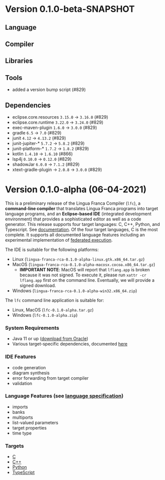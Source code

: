# Version 0.1.0-beta-SNAPSHOT

## Language

## Compiler

## Libraries

## Tools
 - added a version bump script (#829)

## Dependencies
 - eclipse.core.resources `3.15.0` -> `3.16.0` (#829)
 - eclipse.core.runtime `3.22.0` -> `3.24.0` (#829)
 - exec-maven-plugin `1.6.0` -> `3.0.0` (#829)
 - gradle `6.5` -> `7.0` (#829)
 - junit `4.12` -> `4.13.2` (#829)
 - junit-jupiter-* `5.7.2` -> `5.8.2` (#829)
 - junit-platform-* `1.7.2` -> `1.8.2` (#829)
 - kotlin `1.4.10` -> `1.6.10` (#866)
 - lsp4j `0.10.0` -> `0.12.0` (#829)
 - shadowJar `6.0.0` -> `7.1.2` (#829)
 - xtext-gradle-plugin -> `2.0.8` -> `3.0.0` (#829)
 
# Version 0.1.0-alpha (06-04-2021)
This is a preliminary release of the Lingua Franca Compiler (`lfc`), a **command-line compiler** that translates Lingua Franca programs into target language programs, and an **Eclipse-based IDE** (integrated development environment) that provides a sophisticated editor as well as a code generator. This release supports four target languages: C, C++, Python, and Typescript. See [documentation](https://github.com/icyphy/lingua-franca/wiki). Of the four target languages, C is the most complete. It supports all documented language features including an experimental implementation of [federated execution](https://github.com/icyphy/lingua-franca/wiki/Distributed-Execution).

The IDE is suitable for the following platforms:
- Linux (`lingua-franca-rca-0.1.0-alpha-linux.gtk.x86_64.tar.gz`)
- MacOS (`lingua-franca-rca-0.1.0-alpha-macosx.cocoa.x86_64.tar.gz`)
  - **IMPORTANT NOTE**: MacOS will report that `lflang.app` is broken because it was not signed. To execute it, please run `xattr -cr lflang.app` first on the command line. Eventually, we will provide a signed download.
- Windows (`lingua-franca-rca-0.1.0-alpha-win32.x86_64.zip`)

The `lfc` command line application is suitable for:
- Linux, MacOS (`lfc-0.1.0-alpha.tar.gz`)
- Windows (`lfc-0.1.0-alpha.zip`)

### System Requirements
- Java 11 or up ([download from Oracle](https://www.oracle.com/java/technologies/javase-jdk11-downloads.html))
- Various target-specific dependencies, documented [here](https://github.com/icyphy/lingua-franca/blob/7473ae1549c2b2aeed8f5469675f328d3984cb2c/REQUIREMENTS.md)
 
### IDE Features
- code generation
- diagram synthesis
- error forwarding from target compiler
- validation

### Language Features (see [language specification](https://github.com/icyphy/lingua-franca/wiki/Language-Specification))
- imports
- banks
- multiports
- list-valued parameters
- target properties
- time type

### Targets
- [C](https://github.com/icyphy/lingua-franca/wiki/Writing-Reactors-in-C)
- [C++](https://github.com/icyphy/lingua-franca/wiki/Writing-Reactors-in-Cpp)
- [Python](https://github.com/icyphy/lingua-franca/wiki/Writing-Reactors-in-Python)
- [TypeScript](https://github.com/icyphy/lingua-franca/wiki/Writing-Reactors-in-TypeScript)

